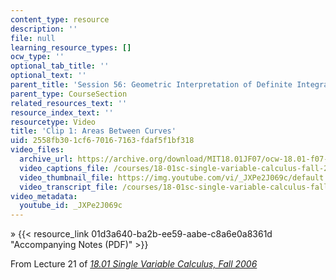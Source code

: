 ```yaml
---
content_type: resource
description: ''
file: null
learning_resource_types: []
ocw_type: ''
optional_tab_title: ''
optional_text: ''
parent_title: 'Session 56: Geometric Interpretation of Definite Integrals'
parent_type: CourseSection
related_resources_text: ''
resource_index_text: ''
resourcetype: Video
title: 'Clip 1: Areas Between Curves'
uid: 2558fb30-1cf6-7016-7163-fdaf5f1bf318
video_files:
  archive_url: https://archive.org/download/MIT18.01JF07/ocw-18.01-f07-lec21_300k.mp4
  video_captions_file: /courses/18-01sc-single-variable-calculus-fall-2010/d8c66a44dfe4586eaf0d2723b2e47661_JXPe2J069c.vtt
  video_thumbnail_file: https://img.youtube.com/vi/_JXPe2J069c/default.jpg
  video_transcript_file: /courses/18-01sc-single-variable-calculus-fall-2010/33e1e034ed555d5b12fac93b03cc51b5_JXPe2J069c.pdf
video_metadata:
  youtube_id: _JXPe2J069c
---
```


» {{< resource_link 01d3a640-ba2b-ee59-aabe-c8a6e0a8361d "Accompanying Notes (PDF)" >}}

From Lecture 21 of [_18.01 Single Variable Calculus, Fall 2006_](/courses/18-01-single-variable-calculus-fall-2006/pages/video-lectures)
